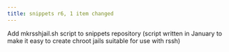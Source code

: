 ```yaml
---
title: snippets r6, 1 item changed
---
```


Add mkrsshjail.sh script to snippets repository (script written in January to make it easy to create chroot jails suitable for use with rssh)

